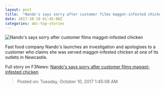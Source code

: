```yaml
---
layout: post
title:  "Nando's says sorry after customer films maggot-infested chicken"
date: 2017-10-10 01:45:08Z
categories: abc-top-stories
---
```


![Nando's says sorry after customer films maggot-infested chicken](http://www.abc.net.au/news/image/9034034-1x1-700x700.jpg)

Fast food company Nando's launches an investigation and apologises to a customer who claims she was served maggot-infested chicken at one of its outlets in Newcastle.


Full story on F3News: [Nando's says sorry after customer films maggot-infested chicken](http://www.f3nws.com/n/3YhpTJ)

> Posted on: Tuesday, October 10, 2017 1:45:08 AM
